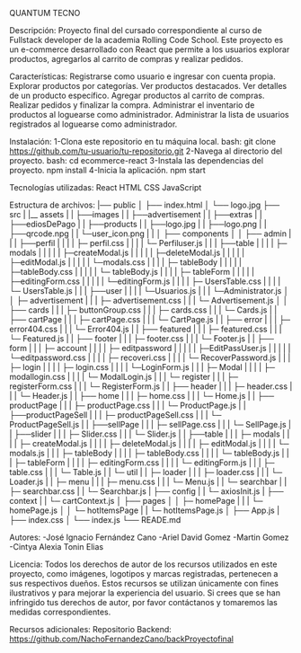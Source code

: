 QUANTUM TECNO

Descripción:
    Proyecto final del cursado correspondiente al curso de Fullstack developer de la academia Rolling Code School.
    Este proyecto es un e-commerce desarrollado con React que permite a los usuarios explorar productos, agregarlos al carrito de compras y realizar pedidos.

Características:
    Registrarse como usuario e ingresar con cuenta propia.
    Explorar productos por categorías.
    Ver productos destacados.
    Ver detalles de un producto específico.
    Agregar productos al carrito de compras.
    Realizar pedidos y finalizar la compra.
    Administrar el inventario de productos al loguearse como administrador.
    Administrar la lista de usuarios registrados al loguearse como administrador.

Instalación:
    1-Clona este repositorio en tu máquina local.
        bash: git clone https://github.com/tu-usuario/tu-repositorio.git
    2-Navega al directorio del proyecto.
        bash: cd ecommerce-react
    3-Instala las dependencias del proyecto.
        npm install
    4-Inicia la aplicación.
        npm start

Tecnologías utilizadas:
    React
    HTML
    CSS
    JavaScript

Estructura de archivos:
|── public
│   ├── index.html
│   └── logo.jpg
├── src
|   |__ assets
|   |   ├──images
|   |   ├──advertisement
|   |   ├──extras
|   |   ├──ediosDePago
|   |   ├──products
|   |   ├──logo.jpg
|   |   ├──logo.png 
|   |   ├──qrcode.npg
|   |   └─user_icon.png
|   |
│   ├── components
│   │   ├── admin
|   |   |   ├──perfil
|   |   |   |   ├─ perfil.css
|   |   |   |   └─ Perfiluser.js
|   |   |   ├──table
|   |   |   |   ├─ modals
|   |   |   |   |   ├─createModal.js
|   |   |   |   |   ├─deleteModal.js
|   |   |   |   |   ├─editModal.js
|   |   |   |   |   └─modals.css
|   |   |   |   ├─ tableBody
|   |   |   |   |   ├─tableBody.css
|   |   |   |   |   └─ tableBody.js
|   |   |   |   ├─ tableForm
|   |   |   |   |   ├─editingForm.css
|   |   |   |   |   └─editingForm.js
|   |   |   |   ├─ UsersTable.css
|   |   |   |   └─ UsersTable.js
|   |   |   ├──user
|   |   |   |   └─Usuarios.js
|   |   |   └─Administrator.js
│   │   ├─ advertisement
|   |   |   ├─ advertisement.css
|   |   |   └─ Advertisement.js
│   │   ├── cards
|   |   |   ├─ buttonGroup.css
|   |   |   ├─ cards.css
|   |   |   └─ Cards.js
|   |   ├── cartPage
|   |   |   ├─ cartPage.css
|   |   |   └─ CartPage.js
|   |   ├── error
|   |   |   ├─ error404.css
|   |   |   └─ Error404.js
|   |   ├── featured
|   |   |   ├─ featured.css
|   |   |   └─ Featured.js
|   |   ├── footer
|   |   |   ├─ footer.css
|   |   |   └─ Footer.js
|   |   ├── form
|   |   |   ├─ account
|   |   |   |   ├─ editpassword
|   |   |   |   |   ├─EditPassUser.js
|   |   |   |   |   └─editpassword.css
|   |   |   |   ├─  recoveri.css
|   |   |   |   └─  RecoverPassword.js
|   |   |   ├─ login
|   |   |   |   ├─ login.css
|   |   |   |   └─LoginForm.js
|   |   |   ├─ Modal
|   |   |   |   ├─ modallogin.css
|   |   |   |   └─ ModalLogin.js
|   |   |   └─ register
|   |   |      ├─ registerForm.css
|   |   |      └─ RegisterForm.js
|   |   ├── header
|   |   |   ├─ header.css
|   |   |   └─ Header.js
|   |   ├── home
|   |   |   ├─ home.css
|   |   |   └─ Home.js
|   |   ├── productPage
|   |   |   ├─ productPage.css
|   |   |   └─ ProductPage.js
|   |   ├──productPageSell
|   |   |   ├─ productPageSell.css
|   |   |   └─ ProductPageSell.js
|   |   ├──sellPage
|   |   |   ├─ sellPage.css
|   |   |   └─ SellPage.js
|   |   ├──slider
|   |   |   ├─ Slider.css
|   |   |   └─ Slider.js
|   |   ├──table
|   |   |   ├─ modals
|   |   |   |   ├─ createModal.js
|   |   |   |   ├─ deleteModal.js
|   |   |   |   ├─ editModal.js
|   |   |   |   └─ modals.js
|   |   |   ├─ tableBody
|   |   |   |   ├─ tableBody.css
|   |   |   |   └─ tableBody.js
|   |   |   ├─ tableForm
|   |   |   |   ├─ editingForm.css
|   |   |   |   └─ editingForm.js
|   |   |   ├─ table.css
|   |   |   └─ Table.js
|   |   └─ util
|   |       ├─ loader
|   |       |   ├─ loader.css
|   |       |   └─ Loader.js
|   |       ├─ menu
|   |       |   ├─ menu.css
|   |       |   └─ Menu.js
|   |       └─ searchbar
|   |           ├─ searchbar.css
|   |           └─ Searchbar.js
|   ├── config
|   |    └─ axiosInit.js
|   ├── context
|   |    └─ cartContext.js
│   ├── pages
│   │   ├─ homePage
|   |   |   └─ homePage.js
│   │   └─ hotItemsPage
|   |       └─ hotItemsPage.js
│   ├── App.js
|   ├── index.css
│   └── index.js
└── READE.md

Autores:
    -José Ignacio Fernández Cano
    -Ariel David Gomez
    -Martin Gomez
    -Cintya Alexia Tonin Elias 

Licencia:
    Todos los derechos de autor de los recursos utilizados en este proyecto, como imágenes, logotipos y marcas registradas, pertenecen a sus respectivos dueños. Estos recursos se utilizan únicamente con fines ilustrativos y para mejorar la experiencia del usuario. Si crees que se han infringido tus derechos de autor, por favor contáctanos y tomaremos las medidas correspondientes.

Recursos adicionales:
    Repositorio Backend: https://github.com/NachoFernandezCano/backProyectofinal
    
